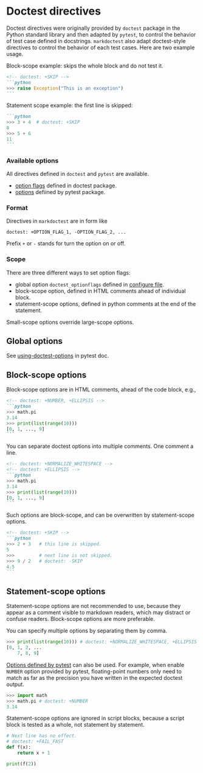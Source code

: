 # Doctest directives

Doctest directives were originally provided by `doctest` package in the Python standard library and then adapted by `pytest`, to control the behavior of test case defined in docstrings. `markdoctest` also adapt doctest-style directives to control the behavior of each test cases. Here are two example usage.

Block-scope example: skips the whole block and do not test it.
````markdown
<!-- doctest: +SKIP -->
```python
>>> raise Exception("This is an exception")
```
````

Statement scope example: the first line is skipped:
````markdown
```python
>>> 3 + 4  # doctest: +SKIP
8
>>> 5 + 6
11
```
````


### Available options
All directives defined in `doctest` and `pytest` are available.

- [option flags](https://docs.python.org/3/library/doctest.html#doctest-options) defined in doctest package.
- [options](https://docs.pytest.org/en/7.0.x/how-to/doctest.html#using-doctest-options) defiined by pytest package.

### Format
Directives in `markdoctest` are in form like

```
doctest: +OPTION_FLAG_1, -OPTION_FLAG_2, ...
```
Prefix `+` or `-` stands for turn the option on or off.

### Scope
There are three different ways to set option flags:
- global option `doctest_optionflags` defined in [configure file](https://docs.pytest.org/en/7.0.x/how-to/doctest.html#using-doctest-options).
- block-scope option, defined in HTML comments ahead of individual block.
- statement-scope options, defined in python comments at the end of the statement.

Small-scope options override large-scope options.

## Global options
See [using-doctest-options](https://docs.pytest.org/en/7.0.x/how-to/doctest.html#using-doctest-options) in pytest doc.

## Block-scope options
Block-scope options are in HTML comments, ahead of the code block, e.g.,
````markdown
<!-- doctest: +NUMBER, +ELLIPSIS -->
```python
>>> math.pi
3.14
>>> print(list(range(10)))
[0, 1, ..., 9]
```
````


You can separate doctest options into multiple comments. One comment a line.
````markdown
<!-- doctest: +NORMALIZE_WHITESPACE -->
<!-- doctest: +ELLIPSIS -->
```python
>>> math.pi
3.14
>>> print(list(range(10)))
[0, 1, ..., 9]
```
````

Such options are block-scope, and can be overwritten by statement-scope options.
````markdown
<!-- doctest: +SKIP -->
```python
>>> 2 + 3   # this line is skipped.
5
>>>         # next line is not skipped.
>>> 9 / 2   # doctest: -SKIP
4.5
```
````


## Statement-scope options
Statement-scope options are not recommended to use, because they appear as a comment visible to markdown readers, which may distract or confuse readers. Block-scope options are more preferable.

You can specify multiple options by separating them by comma.
```python
>>> print(list(range(10))) # doctest: +NORMALIZE_WHITESPACE, +ELLIPSIS
[0, 1, 2, ... 
    7, 8, 9]
```

[Options defined by pytest](https://docs.pytest.org/en/7.0.x/how-to/doctest.html#using-doctest-options) can also be used. For example, when enable `NUMBER` option provided by pytest, floating-point numbers only need to match as far as the precision you have written in the expected doctest output. 
```python
>>> import math
>>> math.pi # doctest: +NUMBER
3.14
```

Statement-scope options are ignored in script blocks, because a script block is tested as a whole, not statement by statement.
```python
# Next line has no effect.
# doctest: +FAIL_FAST
def f(x):
    return x + 1

print(f(2))
```
